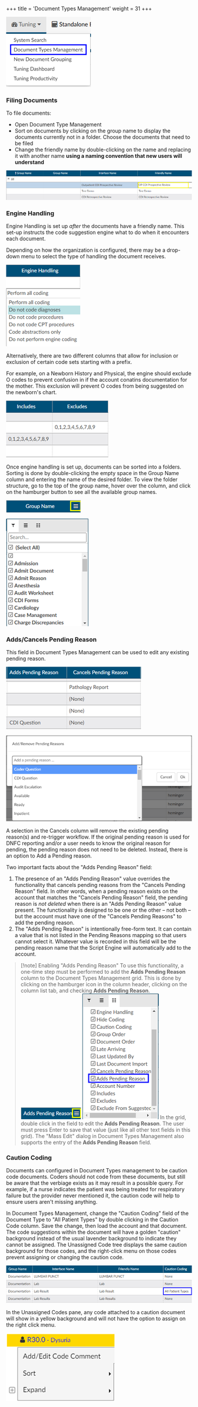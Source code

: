 +++
title = 'Document Types Management'
weight = 31
+++

![Document Types Management](DocTypesManagement.png)

### Filing Documents

To file documents:

- Open Document Type Management
- Sort on documents by clicking on the group name to display the documents currently not in a folder. Choose the documents that need to be filed
- Change the friendly name by double-clicking on the name and replacing it with another name **using a naming convention that new users will understand**

![Filing a Document](NewSort.png)

### Engine Handling

Engine Handling is set up *after* the documents have a friendly name. This set-up instructs the code suggestion engine what to do when it encounters each document. 

Depending on how the organization is configured, there may be a drop-down menu to select the type of handling the document receives. 

![Engine Handling Drop Down Menu](EngineHandlingDropDown.png)

Alternatively, there are two different columns that allow for inclusion or exclusion of certain code sets starting with a prefix. 

For example, on a Newborn History and Physical, the engine should exclude O codes to prevent confusion in if the account conatins documentation for the mother. This exclusion will prevent O codes from being suggested on the newborn's chart.

![Includes and Excludes Columns](IncludeExclude.png)

Once engine handling is set up, documents can be sorted into a folders. Sorting is done by double-clicking the
empty space in the Group Name column and entering the name of the desired folder. To view the folder structure, go to the top of the group name, hover over the column, and click on the hamburger button to see all the available group names.

![Hamburger Icon](HamburgerIcon.png)

![Group Name Folder Structure](GroupNames.png)

### Adds/Cancels Pending Reason

This field in Document Types Management can be used to edit any existing pending reason. 

![Cancel Pending Reason Column](AddCancelPR.png)

![Add Remove Pending Reasons](AddRemovePR.png)

A selection in the Cancels column will remove the existing pending reason(s) and re-trigger workflow. If the original pending reason is used for DNFC reporting and/or a user needs to know the original reason for pending, the pending reason does not need to be deleted. Instead, there is an option to Add a Pending reason.

Two important facts about the "Adds Pending Reason" field:

1. The presence of an "Adds Pending Reason" value overrides the functionality that cancels pending reasons from the "Cancels Pending Reason" field. In other words, when a pending reason exists on the account that matches the "Cancels Pending Reason" field, the pending reason is *not deleted* when there is an "Adds Pending Reason" value present. The functionality is designed to be one or the other – not both – but the account must have one of the "Cancels Pending Reasons" to add the pending reason.
2. The "Adds Pending Reason" is intentionally free-form text. It can contain a value that is not listed in the Pending Reasons mapping so that users cannot select it. Whatever value is recorded in this field will be the pending reason name that the Script Engine will automatically add to the account.

> [!note] Enabling "Adds Pending Reason"
To use this functionality, a one-time step must be performed to add the **Adds Pending Reason** column to the Document Types Management grid. This is done by clicking on the hamburger icon in the column header, clicking on the column list tab, and checking **Adds Pending Reason**.
![Adds Pending Reason Hamburger Icon](PRHamburger.png)
![Adds Pending Reason Check Box](AddPRCheckbox.png)
In the grid, double click in the field to edit the **Adds Pending Reason**. The user must press Enter to save that value (just like all other text fields in this grid). The "Mass Edit" dialog in Document Types Management also supports the entry of the **Adds Pending Reason** field.

### Caution Coding

Documents can configured in Document Types management to be caution code documents. Coders should not code from these documents, but still be aware that the verbiage exists as it may result in a possible query. For example, if a nurse indicates the patient was being treated for respiratory
failure but the provider never mentioned it, the caution code will help to ensure users aren't missing anything.

In Document Types Management, change the "Caution Coding" field of the Document Type to "All Patient Types" by double clicking in the Caution Code column. Save the change, then load the account and that document. The code suggestions within the document will have a golden "caution" background instead of the usual lavender background to indicate they cannot be assigned. The Unassigned Code tree displays the same caution background for those codes, and the right-click menu on those
codes prevent assigning or changing the caution code.

![Caution Code Column](SetCaution.png)

In the Unassigned Codes pane, any code attached to a caution document will show in a yellow background and will not have the option to assign on the right click menu.

![Caution Code in Tree](CautionCode.png)